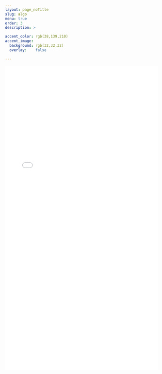 ```yaml
---
layout: page_noTitle
slug: algo
menu: true
order: 3
description: >

accent_color: rgb(38,139,210)
accent_image:
  background: rgb(32,32,32)
  overlay:    false

---
```


<iframe src="algo.html"  width = "100%" height ="1000px"  frameborder="0"></iframe>

​		

